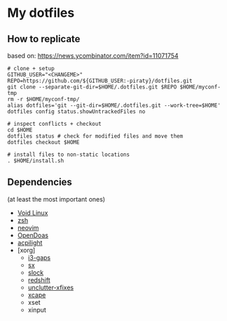 # My dotfiles

## How to replicate

based on: https://news.ycombinator.com/item?id=11071754

	# clone + setup
	GITHUB_USER="<CHANGEME>"
	REPO=https://github.com/${GITHUB_USER:-piraty}/dotfiles.git
	git clone --separate-git-dir=$HOME/.dotfiles.git $REPO $HOME/myconf-tmp
	rm -r $HOME/myconf-tmp/
	alias dotfiles='git --git-dir=$HOME/.dotfiles.git --work-tree=$HOME'
	dotfiles config status.showUntrackedFiles no

	# inspect conflicts + checkout
    cd $HOME
	dotfiles status # check for modified files and move them
	dotfiles checkout $HOME

    # install files to non-static locations
    . $HOME/install.sh

## Dependencies

(at least the most important ones)

* [Void Linux](https://voidlinux.org)
* [zsh](https://zsh.org)
* [neovim](https://neovim.io)
* [OpenDoas](https://github.com/Duncaen/OpenDoas/)
* [acpilight](https://gitlab.com/wavexx/acpilight)
* [xorg]
	* [i3-gaps](https://github.com/Airblader/i3)
	* [sx](https://github.com/Earnestly/sx/)
	* [slock](https://tools.suckless.org/slock/)
	* [redshift](https://github.com/jonls/redshift/)
	* [unclutter-xfixes](https://github.com/Airblader/unclutter-xfixes/)
	* [xcape](https://github.com/alols/xcape)
	* xset
	* xinput
